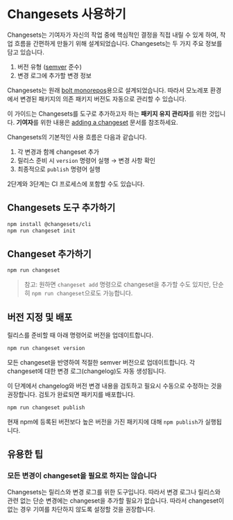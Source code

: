 # Changesets 사용하기

Changesets는 기여자가 자신의 작업 중에 핵심적인 결정을 직접 내릴 수 있게 하여, 작업 흐름을 간편하게 만들기 위해 설계되었습니다. Changesets는 두 가지 주요 정보를 담고 있습니다.

1. 버전 유형 ([semver](https://semver.org/) 준수)
2. 변경 로그에 추가할 변경 정보

Changesets는 원래 [bolt monorepos](https://github.com/boltpkg/bolt)용으로 설계되었습니다. 따라서 모노레포 환경에서 변경된 패키지의 의존 패키지 버전도 자동으로 관리할 수 있습니다.

이 가이드는 Changesets를 도구로 추가하고자 하는 **패키지 유지 관리자**를 위한 것입니다. **기여자**를 위한 내용은 [adding a changeset](./adding-a-changeset.md) 문서를 참조하세요.

Changesets의 기본적인 사용 흐름은 다음과 같습니다.

1. 각 변경과 함께 changeset 추가
2. 릴리스 준비 시 `version` 명령어 실행 → 변경 사항 확인
3. 최종적으로 `publish` 명령어 실행

2단계와 3단계는 CI 프로세스에 포함할 수도 있습니다.

## Changesets 도구 추가하기

```sh
npm install @changesets/cli
npm run changeset init
```

## Changeset 추가하기

```sh
npm run changeset
```

> 참고: 원하면 `changeset add` 명령으로 changeset을 추가할 수도 있지만, 단순히 `npm run changeset`으로도 가능합니다.

## 버전 지정 및 배포

릴리스를 준비할 때 아래 명령어로 버전을 업데이트합니다.

```sh
npm run changeset version
```

모든 changeset을 반영하여 적절한 semver 버전으로 업데이트합니다. 각 changeset에 대한 변경 로그(changelog)도 자동 생성됩니다.

이 단계에서 changelog와 버전 변경 내용을 검토하고 필요시 수동으로 수정하는 것을 권장합니다. 검토가 완료되면 패키지를 배포합니다.

```sh
npm run changeset publish
```

현재 npm에 등록된 버전보다 높은 버전을 가진 패키지에 대해 `npm publish`가 실행됩니다.

## 유용한 팁

### 모든 변경이 changeset을 필요로 하지는 않습니다

Changesets는 릴리스와 변경 로그를 위한 도구입니다. 따라서 변경 로그나 릴리스와 관련 없는 단순 변경에는 changeset을 추가할 필요가 없습니다. 따라서 changeset이 없는 경우 기여를 차단하지 않도록 설정할 것을 권장합니다.
